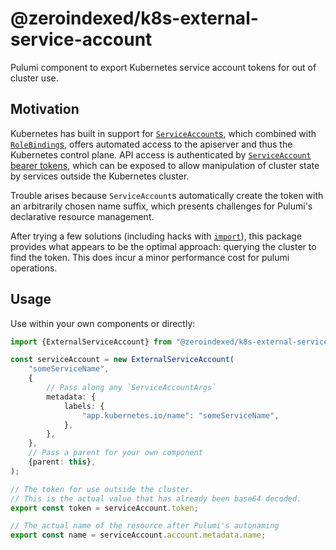 # @zeroindexed/k8s-external-service-account

Pulumi component to export Kubernetes service account tokens for out of cluster use.

## Motivation

Kubernetes has built in support for [`ServiceAccount`s][service-account], which combined with [`RoleBinding`s][role-binding], offers automated access to the apiserver and thus the Kubernetes control plane. API access is authenticated by [`ServiceAccount` bearer tokens][service-account-auth], which can be exposed to allow manipulation of cluster state by services outside the Kubernetes cluster.

Trouble arises because `ServiceAccount`s automatically create the token with an arbitrarily chosen name suffix, which presents challenges for Pulumi's declarative resource management.

After trying a few solutions (including hacks with [`import`][pulumi-import]), this package provides what appears to be the optimal approach: querying the cluster to find the token. This does incur a minor performance cost for pulumi operations.

## Usage

Use within your own components or directly:

```ts
import {ExternalServiceAccount} from "@zeroindexed/k8s-external-service-account";

const serviceAccount = new ExternalServiceAccount(
    "someServiceName",
    {
        // Pass along any `ServiceAccountArgs`
        metadata: {
            labels: {
                "app.kubernetes.io/name": "someServiceName",
            },
        },
    },
    // Pass a parent for your own component
    {parent: this},
);

// The token for use outside the cluster.
// This is the actual value that has already been base64 decoded.
export const token = serviceAccount.token;

// The actual name of the resource after Pulumi's autonaming
export const name = serviceAccount.account.metadata.name;
```

[service-account]: https://kubernetes.io/docs/tasks/configure-pod-container/configure-service-account/
[role-binding]: https://kubernetes.io/docs/reference/access-authn-authz/rbac/#rolebinding-and-clusterrolebinding
[service-account-auth]: https://kubernetes.io/docs/reference/access-authn-authz/authentication/#service-account-tokens
[pulumi-import]: https://www.pulumi.com/blog/adopting-existing-cloud-resources-into-pulumi/#adopting-existing-resources
